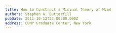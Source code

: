 ```yaml
---
title: How to Construct a Minimal Theory of Mind
authors: Stephen A. Butterfill
pubDate: 2011-10-12T23:00:00.000Z
address: CUNY Graduate Center, New York
---
```



